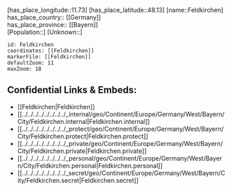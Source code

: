 ﻿---
location: [48.13,11.73] 
mapzoom: [7,12] 
mapmarker: city 
type: City
tags:
- geo/City


SpocWebEntityId: 30143
isDeleted: false
confidential: public

---
[has_place_longitude::11.73] 
[has_place_latitude::48.13] 
[name::Feldkirchen] 
has_place_country:: [[Germany]]  
has_place_province:: [[Bayern]]  
[Population::] 
[Unknown::] 


```leaflet
id: Feldkirchen
coordinates: [[Feldkirchen]] 
markerFile: [[Feldkirchen]] 
defaultZoom: 11 
maxZoom: 18
```


## Confidential Links & Embeds: 
- [[Feldkirchen|Feldkirchen]]  
- [[../../../../../../../../_internal/geo/Continent/Europe/Germany/West/Bayern/City/Feldkirchen.internal|Feldkirchen.internal]] 
- [[../../../../../../../../_protect/geo/Continent/Europe/Germany/West/Bayern/City/Feldkirchen.protect|Feldkirchen.protect]] 
- [[../../../../../../../../_private/geo/Continent/Europe/Germany/West/Bayern/City/Feldkirchen.private|Feldkirchen.private]] 
- [[../../../../../../../../_personal/geo/Continent/Europe/Germany/West/Bayern/City/Feldkirchen.personal|Feldkirchen.personal]] 
- [[../../../../../../../../_secret/geo/Continent/Europe/Germany/West/Bayern/City/Feldkirchen.secret|Feldkirchen.secret]] 
